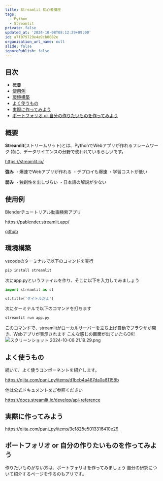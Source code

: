 ```yaml
---
title: Streamlit 初心者講座
tags:
  - Python
  - Streamlit
private: false
updated_at: '2024-10-08T08:12:29+09:00'
id: a7f079729e4a9cb0082e
organization_url_name: null
slide: false
ignorePublish: false
---
```

## 目次
- [概要](#概要)
- [使用例](#使用例)
- [環境構築](#環境構築)
- [よく使うもの](#よく使うもの)
- [実際に作ってみよう](#実際に作ってみよう)
- [ポートフォリオ or 自分の作りたいものを作ってみよう](#ポートフォリオ-or-自分の作りたいものを作ってみよう)

## 概要
**Streamlit**(ストリームリット)とは、PythonでWebアプリが作れるフレームワーク
特に、データサイエンスの分野で使われているらしいです。

https://streamlit.io/

**強み**
・爆速でWebアプリが作れる
・デプロイも爆速
・学習コストが低い

**弱み**
・独創性を出しづらい
・日本語の解説が少ない

## 使用例

Blenderチュートリアル動画検索アプリ

https://pablender.streamlit.app/

[github](https://github.com/kpab/paBlender)


## 環境構築
vscodeのターミナルで以下のコマンドを実行
```zsh
pip install streamlit
```

次にapp.pyというファイルを作り、そこに以下を入力してみましょう
```app.py
import streamlit as st

st.title('タイトルだよ')
```

次にターミナルで以下のコマンドを打ちます
```zsh
streamlit run app.py
```
このコマンドで、streamlitがローカルサーバーを立ち上げ自動でブラウザが開き、Webアプリが表示されます
こんな感じの画面が出ていたらOK!
![スクリーンショット 2024-10-06 21.19.29.png](https://qiita-image-store.s3.ap-northeast-1.amazonaws.com/0/3862120/e7f1464a-7a3f-274d-6379-8e0d1efca101.png)

## よく使うもの
続いて、よく使うコンポーネントを紹介します。

https://qiita.com/pani_py/items/d1bcb4a487da0a81158b

他は公式ドキュメントをご参照ください

https://docs.streamlit.io/develop/api-reference

## 実際に作ってみよう

https://qiita.com/pani_py/items/3c1825e5013316410e29

## ポートフォリオ or 自分の作りたいものを作ってみよう
作りたいものがない方は、ポートフォリオを作ってみましょう
自分の研究について紹介するページを作るのもアリです。

